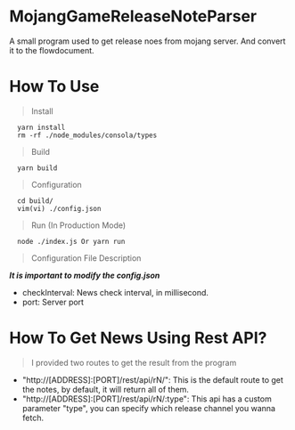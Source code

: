 # MojangGameReleaseNoteParser

A small program used to get release noes from mojang server. And convert it to the flowdocument.

# How To Use

> Install

```
  yarn install
  rm -rf ./node_modules/consola/types
```

> Build

```
  yarn build
```

> Configuration

```
  cd build/
  vim(vi) ./config.json
```

> Run (In Production Mode)

```
  node ./index.js Or yarn run
```

> Configuration File Description

***It is important to modify the config.json***

+ checkInterval: News check interval, in millisecond.
+ port: Server port

# How To Get News Using Rest API?
> I provided two routes to get the result from the program

+ "http://[ADDRESS]:[PORT]/rest/api/rN/": This is the default route to get the notes, by default, it will return all of them.
+ "http://[ADDRESS]:[PORT]/rest/api/rN/:type": This api has a custom parameter "type", you can specify which release channel you wanna fetch.
